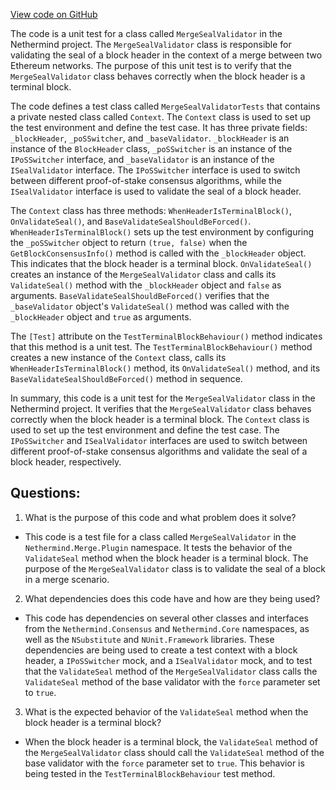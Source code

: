 [View code on GitHub](https://github.com/NethermindEth/nethermind/src/Nethermind/Nethermind.Merge.Plugin.Test/MergeSealValidatorTests.cs)

The code is a unit test for a class called `MergeSealValidator` in the Nethermind project. The `MergeSealValidator` class is responsible for validating the seal of a block header in the context of a merge between two Ethereum networks. The purpose of this unit test is to verify that the `MergeSealValidator` class behaves correctly when the block header is a terminal block.

The code defines a test class called `MergeSealValidatorTests` that contains a private nested class called `Context`. The `Context` class is used to set up the test environment and define the test case. It has three private fields: `_blockHeader`, `_poSSwitcher`, and `_baseValidator`. `_blockHeader` is an instance of the `BlockHeader` class, `_poSSwitcher` is an instance of the `IPoSSwitcher` interface, and `_baseValidator` is an instance of the `ISealValidator` interface. The `IPoSSwitcher` interface is used to switch between different proof-of-stake consensus algorithms, while the `ISealValidator` interface is used to validate the seal of a block header.

The `Context` class has three methods: `WhenHeaderIsTerminalBlock()`, `OnValidateSeal()`, and `BaseValidateSealShouldBeForced()`. `WhenHeaderIsTerminalBlock()` sets up the test environment by configuring the `_poSSwitcher` object to return `(true, false)` when the `GetBlockConsensusInfo()` method is called with the `_blockHeader` object. This indicates that the block header is a terminal block. `OnValidateSeal()` creates an instance of the `MergeSealValidator` class and calls its `ValidateSeal()` method with the `_blockHeader` object and `false` as arguments. `BaseValidateSealShouldBeForced()` verifies that the `_baseValidator` object's `ValidateSeal()` method was called with the `_blockHeader` object and `true` as arguments.

The `[Test]` attribute on the `TestTerminalBlockBehaviour()` method indicates that this method is a unit test. The `TestTerminalBlockBehaviour()` method creates a new instance of the `Context` class, calls its `WhenHeaderIsTerminalBlock()` method, its `OnValidateSeal()` method, and its `BaseValidateSealShouldBeForced()` method in sequence.

In summary, this code is a unit test for the `MergeSealValidator` class in the Nethermind project. It verifies that the `MergeSealValidator` class behaves correctly when the block header is a terminal block. The `Context` class is used to set up the test environment and define the test case. The `IPoSSwitcher` and `ISealValidator` interfaces are used to switch between different proof-of-stake consensus algorithms and validate the seal of a block header, respectively.
## Questions: 
 1. What is the purpose of this code and what problem does it solve?
- This code is a test file for a class called `MergeSealValidator` in the `Nethermind.Merge.Plugin` namespace. It tests the behavior of the `ValidateSeal` method when the block header is a terminal block. The purpose of the `MergeSealValidator` class is to validate the seal of a block in a merge scenario.

2. What dependencies does this code have and how are they being used?
- This code has dependencies on several other classes and interfaces from the `Nethermind.Consensus` and `Nethermind.Core` namespaces, as well as the `NSubstitute` and `NUnit.Framework` libraries. These dependencies are being used to create a test context with a block header, a `IPoSSwitcher` mock, and a `ISealValidator` mock, and to test that the `ValidateSeal` method of the `MergeSealValidator` class calls the `ValidateSeal` method of the base validator with the `force` parameter set to `true`.

3. What is the expected behavior of the `ValidateSeal` method when the block header is a terminal block?
- When the block header is a terminal block, the `ValidateSeal` method of the `MergeSealValidator` class should call the `ValidateSeal` method of the base validator with the `force` parameter set to `true`. This behavior is being tested in the `TestTerminalBlockBehaviour` test method.